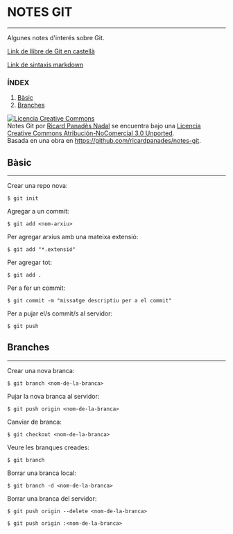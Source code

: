 # NOTES GIT
---

Algunes notes d'interés sobre Git.

[Link de llibre de Git en castellà](http://git-scm.com/book/es)

[Link de sintaxis markdown](https://github.com/adam-p/markdown-here/wiki/Markdown-Cheatsheet)

### ÍNDEX

1. [Bàsic](https://github.com/ricardpanades/notes-git#basic)
2. [Branches](https://github.com/ricardpanades/notes-git#branches)

<a rel="license" href="http://creativecommons.org/licenses/by-nc/3.0/deed.es_CO"><img alt="Licencia Creative Commons" style="border-width:0" src="http://i.creativecommons.org/l/by-nc/3.0/88x31.png" /></a><br /><span xmlns:dct="http://purl.org/dc/terms/" href="http://purl.org/dc/dcmitype/Text" property="dct:title" rel="dct:type">Notes Git</span> por <a xmlns:cc="http://creativecommons.org/ns#" href="http://ricardpanades.com" property="cc:attributionName" rel="cc:attributionURL">Ricard Panadès Nadal</a> se encuentra bajo una <a rel="license" href="http://creativecommons.org/licenses/by-nc/3.0/deed.es_CO">Licencia Creative Commons Atribución-NoComercial 3.0 Unported</a>.<br />Basada en una obra en <a xmlns:dct="http://purl.org/dc/terms/" href="https://github.com/ricardpanades/notes-git" rel="dct:source">https://github.com/ricardpanades/notes-git</a>.



## Bàsic
---

Crear una repo nova:
```
$ git init
```

Agregar a un commit:
```
$ git add <nom-arxiu>
```
Per agregar arxius amb una mateixa extensió:
```
$ git add "*.extensió"
```
Per agregar tot:
```
$ git add .
```

Per a fer un commit:
```
$ git commit -m "missatge descriptiu per a el commit"
```

Per a pujar el/s commit/s al servidor:
```
$ git push
```



## Branches
---

Crear una nova branca:
```
$ git branch <nom-de-la-branca>
```

Pujar la nova branca al servidor:
```
$ git push origin <nom-de-la-branca>
```

Canviar de branca:
```
$ git checkout <nom-de-la-branca>
```

Veure les branques creades:
```
$ git branch
```

Borrar una branca local:
```
$ git branch -d <nom-de-la-branca>
```

Borrar una branca del servidor:
```
$ git push origin --delete <nom-de-la-branca>
```
```
$ git push origin :<nom-de-la-branca>
```


